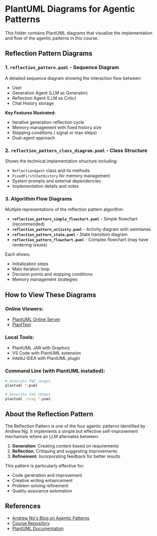 # PlantUML Diagrams for Agentic Patterns

This folder contains PlantUML diagrams that visualize the implementation and flow of the agentic patterns in this course.

## Reflection Pattern Diagrams

### 1. `reflection_pattern.puml` - Sequence Diagram
A detailed sequence diagram showing the interaction flow between:
- User
- Generation Agent (LLM as Generator)
- Reflection Agent (LLM as Critic)
- Chat History storage

**Key Features Illustrated:**
- Iterative generation-reflection cycle
- Memory management with fixed history size
- Stopping conditions (<OK> signal or max steps)
- Dual-agent approach

### 2. `reflection_pattern_class_diagram.puml` - Class Structure
Shows the technical implementation structure including:
- `ReflectionAgent` class and its methods
- `FixedFirstChatHistory` for memory management
- System prompts and external dependencies
- Implementation details and notes

### 3. Algorithm Flow Diagrams
Multiple representations of the reflection pattern algorithm:

- **`reflection_pattern_simple_flowchart.puml`** - Simple flowchart (recommended)
- **`reflection_pattern_activity.puml`** - Activity diagram with swimlanes
- **`reflection_pattern_state.puml`** - State transition diagram
- **`reflection_pattern_flowchart.puml`** - Complex flowchart (may have rendering issues)

Each shows:
- Initialization steps
- Main iteration loop
- Decision points and stopping conditions
- Memory management strategies

## How to View These Diagrams

### Online Viewers:
- [PlantUML Online Server](http://www.plantuml.com/plantuml/uml/)
- [PlantText](https://www.planttext.com/)

### Local Tools:
- PlantUML JAR with Graphviz
- VS Code with PlantUML extension
- IntelliJ IDEA with PlantUML plugin

### Command Line (with PlantUML installed):
```bash
# Generate PNG images
plantuml *.puml

# Generate SVG images
plantuml -tsvg *.puml
```

## About the Reflection Pattern

The Reflection Pattern is one of the four agentic patterns identified by Andrew Ng. It implements a simple but effective self-improvement mechanism where an LLM alternates between:

1. **Generation**: Creating content based on requirements
2. **Reflection**: Critiquing and suggesting improvements
3. **Refinement**: Incorporating feedback for better results

This pattern is particularly effective for:
- Code generation and improvement
- Creative writing enhancement
- Problem-solving refinement
- Quality assurance automation

## References

- [Andrew Ng's Blog on Agentic Patterns](https://www.deeplearning.ai/the-batch/how-agents-can-improve-llm-performance/)
- [Course Repository](https://github.com/neural-maze/agentic-patterns-course)
- [PlantUML Documentation](https://plantuml.com/)
